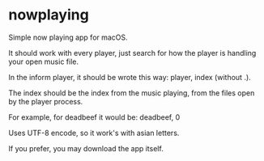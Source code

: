 # nowplaying
Simple now playing app for macOS.

It should work with every player, just search for how the player is handling your open music file.

In the inform player, it should be wrote this way: player, index (without .).

The index should be the index from the music playing, from the files open by the player process.

For example, for deadbeef it would be: deadbeef, 0

Uses UTF-8 encode, so it work's with asian letters.

If you prefer, you may download the app itself.

